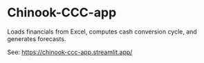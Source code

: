 # Chinook-CCC-app
Loads financials from Excel, computes cash conversion cycle, and generates forecasts.


See: https://chinook-ccc-app.streamlit.app/
